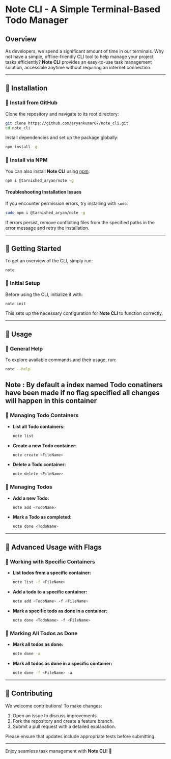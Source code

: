 # Note CLI - A Simple Terminal-Based Todo Manager

## Overview

As developers, we spend a significant amount of time in our terminals. Why not have a simple, offline-friendly CLI tool to help manage your project tasks efficiently? **Note CLI** provides an easy-to-use task management solution, accessible anytime without requiring an internet connection.

---

## 📌 Installation

### 🔹 Install from GitHub

Clone the repository and navigate to its root directory:

```bash
git clone https://github.com/aryankumar07/note_cli.git 
cd note_cli
```

Install dependencies and set up the package globally:

```bash
npm install -g
```

### 🔹 Install via NPM

You can also install **Note CLI** using [npm](https://www.npmjs.com/):

```bash
npm i @tarnished_aryan/note -g
```

#### Troubleshooting Installation Issues

If you encounter permission errors, try installing with `sudo`:

```bash
sudo npm i @tarnished_aryan/note -g
```

If errors persist, remove conflicting files from the specified paths in the error message and retry the installation.

---

## 🚀 Getting Started

To get an overview of the CLI, simply run:

```bash
note
```

### 🔹 Initial Setup

Before using the CLI, initialize it with:

```bash
note init
```

This sets up the necessary configuration for **Note CLI** to function correctly.

---

## 📖 Usage

### 🔹 General Help

To explore available commands and their usage, run:

```bash
note --help
```

## Note : By default a index named Todo conatiners have been made if no flag specified all changes will happen in this container


### 🔹 Managing Todo Containers

- **List all Todo containers:**
  ```bash
  note list
  ```
- **Create a new Todo container:**
  ```bash
  note create <FileName>
  ```
- **Delete a Todo container:**
  ```bash
  note delete <FileName>
  ```

### 🔹 Managing Todos

- **Add a new Todo:**
  ```bash
  note add <TodoName>
  ```
- **Mark a Todo as completed:**
  ```bash
  note done <TodoName>
  ```

---

## 🎯 Advanced Usage with Flags

### 🔹 Working with Specific Containers

- **List todos from a specific container:**
  ```bash
  note list -f <FileName>
  ```
- **Add a todo to a specific container:**
  ```bash
  note add <TodoName> -f <FileName>
  ```
- **Mark a specific todo as done in a container:**
  ```bash
  note done <TodoName> -f <FileName>
  ```

### 🔹 Marking All Todos as Done

- **Mark all todos as done:**
  ```bash
  note done -a
  ```
- **Mark all todos as done in a specific container:**
  ```bash
  note done -f <FileName> -a
  ```

---

## 🤝 Contributing

We welcome contributions! To make changes:

1. Open an issue to discuss improvements.
2. Fork the repository and create a feature branch.
3. Submit a pull request with a detailed explanation.

Please ensure that updates include appropriate tests before submitting.

---

Enjoy seamless task management with **Note CLI**! 🚀
